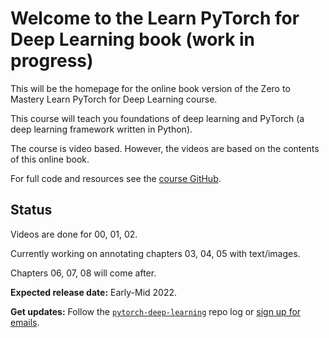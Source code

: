 # Welcome to the Learn PyTorch for Deep Learning book (work in progress)

This will be the homepage for the online book version of the Zero to Mastery Learn PyTorch for Deep Learning course.

This course will teach you foundations of deep learning and PyTorch (a deep learning framework written in Python).

The course is video based. However, the videos are based on the contents of this online book.

For full code and resources see the [course GitHub](https://github.com/mrdbourke/pytorch-deep-learning).

## Status

Videos are done for 00, 01, 02.

Currently working on annotating chapters 03, 04, 05 with text/images.

Chapters 06, 07, 08 will come after.

**Expected release date:** Early-Mid 2022.

**Get updates:** Follow the [`pytorch-deep-learning`](https://github.com/mrdbourke/pytorch-deep-learning#log) repo log or [sign up for emails](https://www.mrdbourke.com/newsletter/).

